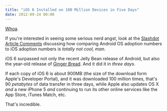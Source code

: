 ```yaml
---
title: "iOS 6 Installed on 100 Million Devices in Five Days"
date: 2012-09-24 00:00
---
```


[Whoa](http://www.apple.com/pr/library/2012/09/24iPhone-5-First-Weekend-Sales-Top-Five-Million.html).

If you're interested in seeing some serious nerd angst, look at the [Slashdot Article Comments](http://apple.slashdot.org/story/12/09/23/0036246/ios-6-adoption-tops-25-after-just-48-hours) discussing how comparing Android OS adoption numbers to iOS adoption numbers is _totally not cool, man_.

iOS 6 surpassed not only the recent Jelly Bean release of Android, but also the year-old release of [Ginger Bread](http://www.informationweek.com/development/mobility/android-40-ice-cream-sandwich-adoption-j/240004808). And it did it in _three days_.

If each copy of iOS 6 is about 900MB (the size of the download form Apple's Developer Portal), and it was downloaded 100 million times, that's 90 _petabytes_ of data transfer in three days, while Apple also updates OS X _and_ a new iPhone 5 _and_ continuing to run its other online services like the App Store, iTunes Match, etc.

That's incredible.

<!-- more -->
